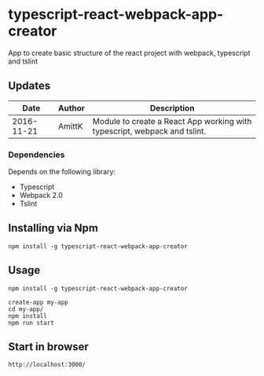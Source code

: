 # typescript-react-webpack-app-creator
App to create basic structure of the react project with webpack, typescript and tslint

## Updates
| Date				| Author			| Description							|
| ----------------- | ----------------- | ----------- |
| 2016-11-21		  	| AmittK		        | Module to create a React App working with typescript, webpack and tslint. |

### Dependencies

Depends on the following library:

- Typescript
- Webpack 2.0
- Tslint

## Installing via Npm

```
npm install -g typescript-react-webpack-app-creator
```

## Usage

```
npm install -g typescript-react-webpack-app-creator

create-app my-app
cd my-app/
npm install
npm run start
```

## Start in browser

```
http://localhost:3000/
```

